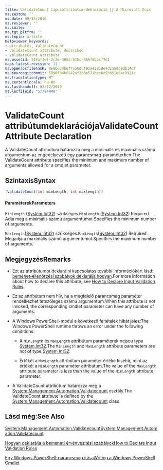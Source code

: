 ```yaml
---
title: ValidateCount típusattribútum-deklaráció |} A Microsoft Docs
ms.custom: ''
ms.date: 09/13/2016
ms.reviewer: ''
ms.suite: ''
ms.tgt_pltfrm: ''
ms.topic: article
helpviewer_keywords:
- attributes, ValidateCount
- ValidateCount attribute, described
- ValidateCount attribute
ms.assetid: 516af1ef-2c2e-408d-84bc-865f5bccf761
caps.latest.revision: 11
ms.openlocfilehash: 4e0be34b6f7a56dcf02a4381de4d2a5d08db14df
ms.sourcegitcommit: 5990f04b8042ef2d8e571bec6d5b051e64c9921c
ms.translationtype: MT
ms.contentlocale: hu-HU
ms.lasthandoff: 03/12/2019
ms.locfileid: "57794440"
---
```

# <a name="validatecount-attribute-declaration"></a><span data-ttu-id="de3bc-102">ValidateCount attribútumdeklarációja</span><span class="sxs-lookup"><span data-stu-id="de3bc-102">ValidateCount Attribute Declaration</span></span>

<span data-ttu-id="de3bc-103">A ValidateCount attribútum határozza meg a minimális és maximális számú argumentum az engedélyezett egy parancsmag-paraméterben.</span><span class="sxs-lookup"><span data-stu-id="de3bc-103">The ValidateCount attribute specifies the minimum and maximum number of arguments allowed for a cmdlet parameter.</span></span>

## <a name="syntax"></a><span data-ttu-id="de3bc-104">Szintaxis</span><span class="sxs-lookup"><span data-stu-id="de3bc-104">Syntax</span></span>

```csharp
[ValidateCount(int minLength, int maxlength)]
```

#### <a name="parameters"></a><span data-ttu-id="de3bc-105">Paraméterek</span><span class="sxs-lookup"><span data-stu-id="de3bc-105">Parameters</span></span>

<span data-ttu-id="de3bc-106">`MinLength` ([System.Int32](/dotnet/api/System.Int32)) szükséges.</span><span class="sxs-lookup"><span data-stu-id="de3bc-106">`MinLength` ([System.Int32](/dotnet/api/System.Int32)) Required.</span></span> <span data-ttu-id="de3bc-107">Adja meg a minimális számú argumentumot.</span><span class="sxs-lookup"><span data-stu-id="de3bc-107">Specifies the minimum number of arguments.</span></span>

<span data-ttu-id="de3bc-108">`MaxLength`([System.Int32](/dotnet/api/System.Int32)) szükséges.</span><span class="sxs-lookup"><span data-stu-id="de3bc-108">`MaxLength`([System.Int32](/dotnet/api/System.Int32)) Required.</span></span> <span data-ttu-id="de3bc-109">Megadja a maximális számú argumentumot.</span><span class="sxs-lookup"><span data-stu-id="de3bc-109">Specifies the maximum number of arguments.</span></span>

## <a name="remarks"></a><span data-ttu-id="de3bc-110">Megjegyzés</span><span class="sxs-lookup"><span data-stu-id="de3bc-110">Remarks</span></span>

- <span data-ttu-id="de3bc-111">Ezt az attribútumot deklarálni kapcsolatos további információkért lásd: [bemenet-ellenőrzési szabályok deklarálja hogyan](http://msdn.microsoft.com/en-us/544c2100-62ba-4be4-b2a2-cc0d4e4fc45b).</span><span class="sxs-lookup"><span data-stu-id="de3bc-111">For more information about how to declare this attribute, see [How to Declare Input Validation Rules](http://msdn.microsoft.com/en-us/544c2100-62ba-4be4-b2a2-cc0d4e4fc45b).</span></span>

- <span data-ttu-id="de3bc-112">Ez az attribútum nem hív, ha a megfelelő parancsmag paraméter rendelkezhet tetszőleges számú argumentum.</span><span class="sxs-lookup"><span data-stu-id="de3bc-112">When this attribute is not invoked, the corresponding cmdlet parameter can have any number of arguments.</span></span>

- <span data-ttu-id="de3bc-113">A Windows PowerShell-modul a következő feltételek hibát jelez:</span><span class="sxs-lookup"><span data-stu-id="de3bc-113">The Windows PowerShell runtime throws an error under the following conditions:</span></span>

    - <span data-ttu-id="de3bc-114">A `MinLength` és `MaxLength` attribútum paraméterek nejsou typu [System.Int32](/dotnet/api/System.Int32).</span><span class="sxs-lookup"><span data-stu-id="de3bc-114">The `MinLength` and `MaxLength` attribute parameters are not of type [System.Int32](/dotnet/api/System.Int32).</span></span>

    - <span data-ttu-id="de3bc-115">Értékét a `MaxLength` attribútum paraméter értéke kisebb, mint az értékét a `MinLength` paraméter attribútum.</span><span class="sxs-lookup"><span data-stu-id="de3bc-115">The value of the `MaxLength` attribute parameter is less than the value of the `MinLength` attribute parameter.</span></span>

- <span data-ttu-id="de3bc-116">A ValidateCount attribútum határozza meg a [System.Management.Automation.Validatecount](/dotnet/api/System.Management.Automation.ValidateCount) osztály.</span><span class="sxs-lookup"><span data-stu-id="de3bc-116">The ValidateCount attribute is defined by the [System.Management.Automation.Validatecount](/dotnet/api/System.Management.Automation.ValidateCount) class.</span></span>

## <a name="see-also"></a><span data-ttu-id="de3bc-117">Lásd még:</span><span class="sxs-lookup"><span data-stu-id="de3bc-117">See Also</span></span>

[<span data-ttu-id="de3bc-118">System.Management.Automation.Validatecount</span><span class="sxs-lookup"><span data-stu-id="de3bc-118">System.Management.Automation.Validatecount</span></span>](/dotnet/api/System.Management.Automation.ValidateCount)

[<span data-ttu-id="de3bc-119">Hogyan deklarálja a bemeneti érvényesítési szabályok</span><span class="sxs-lookup"><span data-stu-id="de3bc-119">How to Declare Input Validation Rules</span></span>](http://msdn.microsoft.com/en-us/544c2100-62ba-4be4-b2a2-cc0d4e4fc45b)

[<span data-ttu-id="de3bc-120">Egy Windows PowerShell-parancsmag írása</span><span class="sxs-lookup"><span data-stu-id="de3bc-120">Writing a Windows PowerShell Cmdlet</span></span>](./writing-a-windows-powershell-cmdlet.md)
